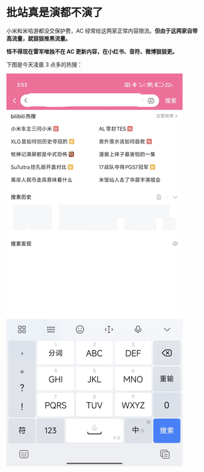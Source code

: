 # 批站真是演都不演了

小米和米哈游都没交保护费，AC 经常给这两家正常内容限流。**但由于这两家自带高流量，就狠狠推黑流量。**

**怪不得现在雷军唯独不在 AC 更新内容，在小红书、音符、微博狠狠更。**

下图是今天凌晨 3 点多的热搜：

![](https://raw.githubusercontent.com/bxx-114514/evil-of-bilibili/refs/heads/main/Images/250505/IMG_20250505_074652.jpg)

